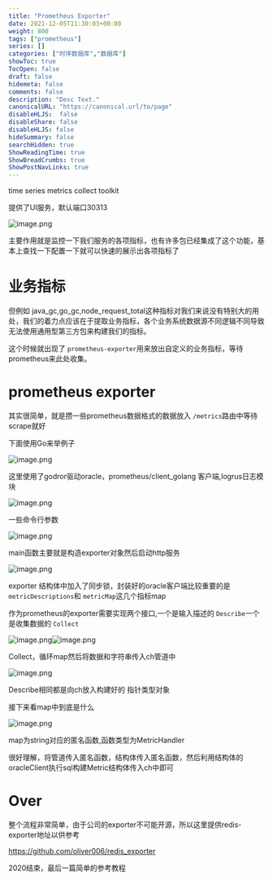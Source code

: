 ```yaml
---
title: "Prometheus Exporter"
date: 2021-12-05T11:30:03+00:00
weight: 800
tags: ["prometheus"]
series: []
categories: ["时序数据库","数据库"]
showToc: true
TocOpen: false
draft: false
hidemeta: false
comments: false
description: "Desc Text."
canonicalURL: "https://canonical.url/to/page"
disableHLJS:  false
disableShare: false
disableHLJS: false
hideSummary: false
searchHidden: true
ShowReadingTime: true
ShowBreadCrumbs: true
ShowPostNavLinks: true
---
```



time series metrics collect toolkit

提供了UI服务，默认端口30313

![image.png](https://b3logfile.com/file/2020/12/image-d99479ea.png)

主要作用就是监控一下我们服务的各项指标，也有许多包已经集成了这个功能，基本上查找一下配置一下就可以快速的展示出各项指标了

# 业务指标

但例如 java_gc,go_gc,node_request_total这种指标对我们来说没有特别大的用处，我们的着力点应该在于提取业务指标，各个业务系统数据源不同逻辑不同导致无法使用通用型第三方包来构建我们的指标。

这个时候就出现了 `prometheus-exporter`用来放出自定义的业务指标，等待prometheus来此处收集。

# prometheus exporter

其实很简单，就是攒一些prometheus数据格式的数据放入 `/metrics`路由中等待scrape就好

下面使用Go来举例子

![image.png](https://b3logfile.com/file/2020/12/image-23569ab7.png)

这里使用了godror驱动oracle，prometheus/client_golang 客户端,logrus日志模块

![image.png](https://b3logfile.com/file/2020/12/image-6b8b790c.png)

一些命令行参数

![image.png](https://b3logfile.com/file/2020/12/image-260cc485.png)

main函数主要就是构造exporter对象然后启动http服务

![image.png](https://b3logfile.com/file/2020/12/image-ee6c3853.png)

exporter 结构体中加入了同步锁，封装好的oracle客户端比较重要的是 `metricDescriptions`和 `metricMap`这几个指标map

作为prometheus的exporter需要实现两个接口,一个是输入描述的 `Describe`一个是收集数据的 `Collect`

![image.png](https://b3logfile.com/file/2020/12/image-af83cebb.png)![image.png](https://b3logfile.com/file/2020/12/image-df7bf1e2.png)

Collect，循环map然后将数据和字符串传入ch管道中

![image.png](https://b3logfile.com/file/2020/12/image-76d4b075.png)

Describe相同都是向ch放入构建好的 指针类型对象

接下来看map中到底是什么

![image.png](https://b3logfile.com/file/2020/12/image-989ae789.png)

map为string对应的匿名函数,函数类型为MetricHandler

很好理解，将管道传入匿名函数，结构体传入匿名函数，然后利用结构体的oracleClient执行sql构建Metric结构体传入ch中即可

# Over

整个流程非常简单，由于公司的exporter不可能开源，所以这里提供redis-exporter地址以供参考

https://github.com/oliver006/redis_exporter

2020结束，最后一篇简单的参考教程